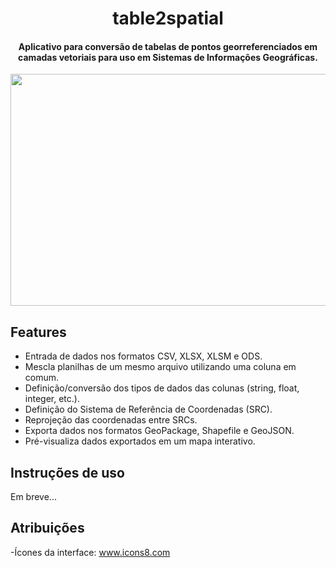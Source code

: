 <div align="center"/>
  <p>
    <h1>table2spatial</h1>
      <h4>
        Aplicativo para conversão de tabelas de pontos georreferenciados em camadas vetoriais para uso em Sistemas de Informações Geográficas.
      </h4>
      <img src="https://github.com/FrostPredator/table2spatial/assets/114439033/74f5b8f5-6620-4209-bec6-8b391f4b7719" width="1002" height="371">
  <p>
</div>

## Features
- Entrada de dados nos formatos CSV, XLSX, XLSM e ODS.
- Mescla planilhas de um mesmo arquivo utilizando uma coluna em comum.
- Definição/conversão dos tipos de dados das colunas (string, float, integer, etc.).
- Definição do Sistema de Referência de Coordenadas (SRC).
- Reprojeção das coordenadas entre SRCs.
- Exporta dados nos formatos GeoPackage, Shapefile e GeoJSON.
- Pré-visualiza dados exportados em um mapa interativo.

## Instruções de uso
Em breve...

## Atribuições
-Ícones da interface: www.icons8.com
